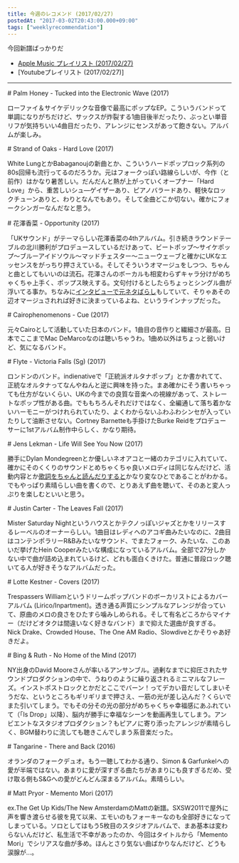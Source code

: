 ```yaml
---
title: 今週のレコメンド (2017/02/27)
postedAt: "2017-03-02T20:43:00.000+09:00"
tags: ["weeklyrecommendation"]
---
```


今回新譜ばっかりだ

* [Apple Music プレイリスト (2017/02/27)](https://itunes.apple.com/jp/playlist/%E4%BB%8A%E9%80%B1%E3%81%AE%E3%83%AC%E3%82%B3%E3%83%A1%E3%83%B3%E3%83%89-2017-02-27/idpl.7a20c1c60fcc442c9bcbaca9412e44b8)
* \[Youtubeプレイリスト (2017/02/27)\]

---

\# Palm Honey - Tucked into the Electronic Wave (2017)

ローファイ＆サイケデリックな音像で最高にポップなEP。こういうバンドって単調になりがちだけど、サックスが炸裂する1曲目後半だったり、ぶっとい単音リフが気持ちいい4曲目だったり、アレンジにセンスがあって飽きない。アルバムが楽しみ。

\# Strand of Oaks - Hard Love (2017)

White LungとかBabaganoujの新曲とか、こういうハードポップロック系列の80s回帰も流行ってるのだろうか。元はフォークっぽい路線らしいが、今作（と前作）はかなり暑苦しい。だんだんと熱が上がっていくオープナー「Hard Love」から、重苦しいシュ―ゲイザーあり、ピアノバラードあり、軽快なロックチューンありと、わりとなんでもあり。そして全曲どこか切ない。確かにフォークシンガーなんだなと思う。

\# 花澤香菜 - Opportunity (2017)

「UKサウンド」がテーマらしい花澤香菜の4thアルバム。引き続きラウンドテーブルの北川勝利がプロデュースしているだけあって、ビートポップ～サイケポップ～ブルーアイドソウル～マッドチェスター～ニューウェーブと確かにUKなエッセンスをがっちり押さえている。そしてそういうオマージュをしつつ、ちゃんと曲としてもいいのは流石。花澤さんのボーカルも相変わらずキャラ分けがめちゃくちゃ上手く、ポップス映えする。文句付けるとしたらちょっとシングル曲が浮いてる事か。ちなみに[インタビューで元ネタばらし](https://www.lisres.jp/0000004872/)もしていて、そりゃあその辺オマージュされれば好きに決まっているよね、というラインナップだった。

\# Cairophenomenons - Cue (2017)

元々Cairoとして活動していた日本のバンド。1曲目の音作りと繊細さが最高。日本でここまでMac DeMarcoなのは聴いちゃうわ。1曲め以外はちょっと弱いけど、気になるバンド。

\# Flyte - Victoria Falls (Sg) (2017)

ロンドンのバンド。indienativeで「正統派オルタナポップ」とか書かれてて、正統なオルタナってなんやねんと逆に興味を持った。まあ確かにそう書いちゃっても仕方がないくらい、UKの今までの良質な音楽への視線があって、ストレートなポップ性がある曲。でももちろんそれだけではなく、全編通して落ち着かないハーモニーがつけれられていたり、よくわからないふわふわシンセが入っていたりして油断させない。Cortney Barnetteも手掛けたBurke Reidをプロデューサーに1stアルバム制作中らしく、かなり期待。

\# Jens Lekman - Life Will See You Now (2017)

勝手にDylan Mondegreenとか優しいネオアコと一緒のカテゴリに入れていて、確かにそのくくりのサウンドとめちゃくちゃ良いメロディは同じなんだけど、活動内容とか[歌詞をちゃんと読んだりすると](http://monchicon.jugem.jp/?eid=2163)かなり変なひとであることがわかる。でもやっぱり素晴らしい曲を書くので、とりあえず曲を聴いて、そのあと変人っぷりを楽しむといいと思う。

\# Justin Carter - The Leaves Fall (2017)

Mister Saturday Nightというハウスとかテクノっぽいジャズとかをリリースするレーベルのオーナーらしい。1曲目はレディヘのアコギ曲みたいなのに、2曲目はコンテンポラリーR&Bみたいなサウンド、でまたフォーク、みたいな、このあいだ挙げたHein Cooperみたいな構成になっているアルバム。全部で27分しかない中で曲が詰め込まれているけど、どれも面白くきけた。普通に普段ロック聴いてる人が好きそうなアルバムだった。

\# Lotte Kestner - Covers (2017)

Trespassers Williamというドリームポップバンドのボーカリストによるカバーアルバム (Lirico/Inpartment)。透き通る声質にシンプルなアレンジが合っていて、原曲のメロの良さをひたすら噛みしめられる。そして有名どころからマイナー（だけどオタクは間違いなく好きなバンド）まで抑えた選曲が良すぎる。Nick Drake、Crowded House、The One AM Radio、Slowdiveとかそりゃあ好きだよ。

\# Bing & Ruth - No Home of the Mind (2017)

NY出身のDavid Mooreさんが率いるアンサンブル。過剰なまでに抑圧されたサウンドプロダクションの中で、うねりのように繰り返されるミニマルなフレーズ。インストポストロックとかだとここでバーン！ってデカい音だしてしまいそうだな、というところもギリギリまで押さえ、一筋の光が差し込んだ？くらいでまた引いてしまう。でもその分その光の部分がめちゃくちゃ幸福感にあふれていて（「Is Drop」以降）、脳内が勝手に幸福なシーンを動画再生してしまう。アンビエントなスタジオプロダクション？もピアノに寄り添ったアレンジが素晴らしく、BGM替わりに流しても聴きこんでしまう系音楽だった。

\# Tangarine - There and Back (2016)

オランダのフォークデュオ。もう一聴してわかる通り、Simon & Garfunkelへの愛が半端ではない。あまりに愛が深すぎる曲たちがあまりにも良すぎるだめ、受け取る側もS&Gへの愛がどんどん深まるアルバム。素晴らしい。

\# Matt Pryor - Memento Mori (2017)

ex.The Get Up Kids/The New AmsterdamのMattの新譜。SXSW2011で屋外に声を響き渡らせる彼を見て以来、エモいのもフォーキーなのも全部好きになってしまっている。ソロとしてはもう5枚目のスタジオアルバムで、まあ基本は変わらないんだけど、私生活で不幸があったのか、今回はタイトルから「Memento Mori」でシリアスな曲が多め。ほんとさり気ない曲ばかりなんだけど、どうも涙腺が…。